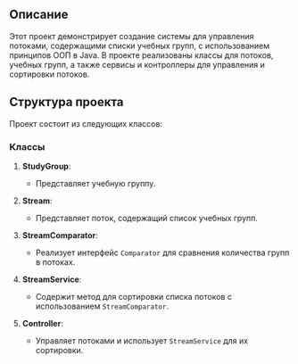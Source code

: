 ## Описание

Этот проект демонстрирует создание системы для управления потоками, содержащими списки учебных групп, с использованием принципов ООП в Java. В проекте реализованы классы для потоков, учебных групп, а также сервисы и контроллеры для управления и сортировки потоков.

## Структура проекта

Проект состоит из следующих классов:

### Классы

1. **StudyGroup**:
    - Представляет учебную группу.

2. **Stream**:
    - Представляет поток, содержащий список учебных групп.

3. **StreamComparator**:
    - Реализует интерфейс `Comparator` для сравнения количества групп в потоках.

4. **StreamService**:
    - Содержит метод для сортировки списка потоков с использованием `StreamComparator`.

5. **Controller**:
    - Управляет потоками и использует `StreamService` для их сортировки.

